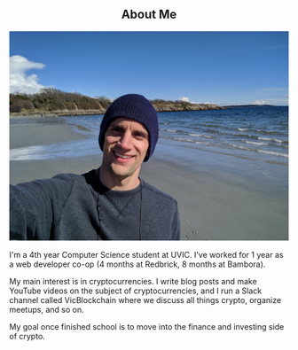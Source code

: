 <center><h2>About Me</h2></center>

<img src="/public/images/headshot.jpg" id="headshot" alt="headshot"/>

I'm a 4th year Computer Science student at UVIC.
I've worked for 1 year as a web developer co-op (4 months at Redbrick, 8 months at Bambora).

My main interest is in cryptocurrencies.
I write blog posts and make YouTube videos on the subject of cryptocurrencies, and I run a Slack channel called VicBlockchain where we discuss all things crypto, organize meetups, and so on.

My goal once finished school is to move into the finance and investing side of crypto.

